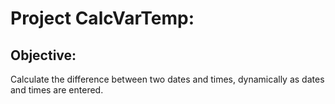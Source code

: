 # Project CalcVarTemp:

## Objective:

Calculate the difference between two dates and times, dynamically as dates and times are entered.
